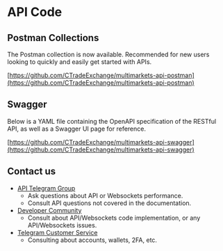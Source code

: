 # API Code

## Postman Collections <a href="#postman-collections" id="postman-collections"></a>

The Postman collection is now available. Recommended for new users looking to quickly and easily get started with APIs.

[https://github.com/CTradeExchange/multimarkets-api-postman](https://github.com/CTradeExchange/multimarkets-api-postman)

## Swagger <a href="#swagger" id="swagger"></a>

Below is a YAML file containing the OpenAPI specification of the RESTful API, as well as a Swagger UI page for reference.

[https://github.com/CTradeExchange/multimarkets-api-swagger](https://github.com/CTradeExchange/multimarkets-api-swagger)

## Contact us <a href="#id-152d3db758" id="id-152d3db758"></a>

* [API Telegram Group](https://t.me/Multi\_Markets\_Greet)
  * Ask questions about API or Websockets performance.
  * Consult API questions not covered in the documentation.
* [Developer Community](https://t.me/Multi\_Markets\_Greet)
  * Consult about API/Websockets code implementation, or any API/Websockets issues.
* [Telegram Customer Service](https://t.me/Nana\_support)
  * Consulting about accounts, wallets, 2FA, etc.

